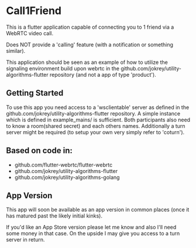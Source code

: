 # Call1Friend

This is a flutter application capable of connecting you to 1 friend via a WebRTC video call.

Does NOT provide a 'calling' feature (with a notification or something similar).

This application should be seen as an example of how to utilize the signaling environment build upon webrtc in the github.com/jokrey/utility-algorithms-flutter repository (and not a app of type 'product').

## Getting Started

To use this app you need access to a 'wsclientable' server as defined in the github.com/jokrey/utility-algorithms-flutter repository. A simple instance which is defined in example_mains/ is sufficient.
Both participants also need to know a room(shared secret) and each others names.
Additionally a turn server might be required (to setup your own very simply refer to 'coturn').


## Based on code in:

- github.com/flutter-webrtc/flutter-webrtc
- github.com/jokrey/utility-algorithms-flutter
- github.com/jokrey/utility-algorithms-golang

## App Version

This app will soon be available as an app version in common places (once it has matured past the likely initial kinks).

If you'd like an App Store version please let me know and also I'll need some money in that case. On the upside I may give you access to a turn server in return.